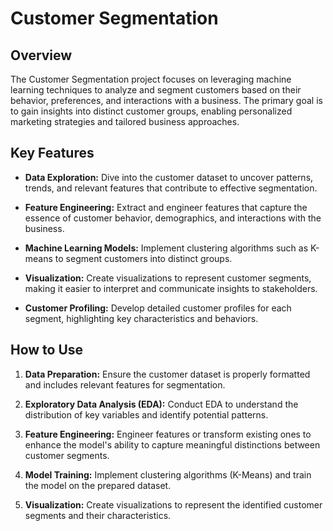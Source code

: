 # Customer Segmentation

## Overview

The Customer Segmentation project focuses on leveraging machine learning techniques to analyze and segment customers based on their behavior, preferences, and interactions with a business. The primary goal is to gain insights into distinct customer groups, enabling personalized marketing strategies and tailored business approaches.

## Key Features

- **Data Exploration:** Dive into the customer dataset to uncover patterns, trends, and relevant features that contribute to effective segmentation.

- **Feature Engineering:** Extract and engineer features that capture the essence of customer behavior, demographics, and interactions with the business.

- **Machine Learning Models:** Implement clustering algorithms such as K-means to segment customers into distinct groups.

- **Visualization:** Create visualizations to represent customer segments, making it easier to interpret and communicate insights to stakeholders.

- **Customer Profiling:** Develop detailed customer profiles for each segment, highlighting key characteristics and behaviors.

## How to Use

1. **Data Preparation:** Ensure the customer dataset is properly formatted and includes relevant features for segmentation.

2. **Exploratory Data Analysis (EDA):** Conduct EDA to understand the distribution of key variables and identify potential patterns.

3. **Feature Engineering:** Engineer features or transform existing ones to enhance the model's ability to capture meaningful distinctions between customer segments.

4. **Model Training:** Implement clustering algorithms (K-Means) and train the model on the prepared dataset.

5. **Visualization:** Create visualizations to represent the identified customer segments and their characteristics.
